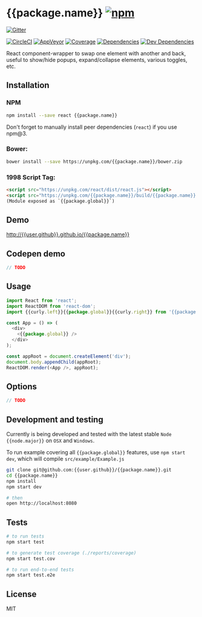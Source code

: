# {{package.name}} [![npm](https://img.shields.io/npm/v/{{package.name}}.svg?style=flat-square)](https://www.npmjs.com/package/{{package.name}})

[![Gitter](https://img.shields.io/gitter/room/{{user.github}}/help.svg?style=flat-square)](https://gitter.im/{{user.github}}/help)

[![CircleCI](https://img.shields.io/circleci/project/{{user.github}}/{{package.name}}.svg?style=flat-square&label=nix-build)](https://circleci.com/gh/{{user.github}}/{{package.name}})
[![AppVeyor](https://img.shields.io/appveyor/ci/{{user.github}}/{{package.name}}.svg?style=flat-square&label=win-build)](https://ci.appveyor.com/project/{{user.github}}/{{package.name}})
[![Coverage](https://img.shields.io/codecov/c/github/{{user.github}}/{{package.name}}.svg?style=flat-square)](https://codecov.io/github/{{user.github}}/{{package.name}}?branch=master)
[![Dependencies](https://img.shields.io/david/{{user.github}}/{{package.name}}.svg?style=flat-square)](https://david-dm.org/{{user.github}}/{{package.name}})
[![Dev Dependencies](https://img.shields.io/david/dev/{{user.github}}/{{package.name}}.svg?style=flat-square)](https://david-dm.org/{{user.github}}/{{package.name}}#info=devDependencies)

React component-wrapper to swap one element with another and back, useful to show/hide popups, expand/collapse elements, various toggles, etc.

## Installation

### NPM
```sh
npm install --save react {{package.name}}
```

Don't forget to manually install peer dependencies (`react`) if you use npm@3.


### Bower:
```sh
bower install --save https://unpkg.com/{{package.name}}/bower.zip
```


### 1998 Script Tag:
```html
<script src="https://unpkg.com/react/dist/react.js"></script>
<script src="https://unpkg.com/{{package.name}}/build/{{package.name}}.js"></script>
(Module exposed as `{{package.global}}`)
```


## Demo

[http://{{user.github}}.github.io/{{package.name}}](http://{{user.github}}.github.io/{{package.name}})

## Codepen demo

```js
// TODO
```

## Usage
```js
import React from 'react';
import ReactDOM from 'react-dom';
import {{curly.left}}{{package.global}}{{curly.right}} from '{{package.name}}';

const App = () => (
  <div>
    <{{package.global}} />
  </div>
);

const appRoot = document.createElement('div');
document.body.appendChild(appRoot);
ReactDOM.render(<App />, appRoot);
```

## Options

```js
// TODO
```

## Development and testing

Currently is being developed and tested with the latest stable `Node {{node.major}}` on `OSX` and `Windows`.

To run example covering all `{{package.global}}` features, use `npm start dev`, which will compile `src/example/Example.js`

```bash
git clone git@github.com:{{user.github}}/{{package.name}}.git
cd {{package.name}}
npm install
npm start dev

# then
open http://localhost:8080
```

## Tests

```bash
# to run tests
npm start test

# to generate test coverage (./reports/coverage)
npm start test.cov

# to run end-to-end tests
npm start test.e2e
```

## License

MIT
